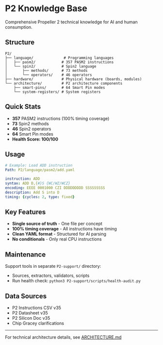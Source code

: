 # P2 Knowledge Base

Comprehensive Propeller 2 technical knowledge for AI and human consumption.

## Structure

```
P2/
├── language/              # Programming languages
│   ├── pasm2/            # 357 PASM2 instructions
│   └── spin2/            # Spin2 language
│       ├── methods/      # 73 methods
│       └── operators/    # 46 operators
├── hardware/             # Physical hardware (boards, modules)
└── architecture/         # P2 architecture components
    ├── smart-pins/       # 64 Smart Pin modes
    └── system-registers/ # System registers
```

## Quick Stats

- **357** PASM2 instructions (100% timing coverage)
- **73** Spin2 methods
- **46** Spin2 operators  
- **64** Smart Pin modes
- **Health Score: 100/100**

## Usage

```yaml
# Example: Load ADD instruction
Path: P2/language/pasm2/add.yaml

instruction: ADD
syntax: ADD D,{#}S {WC/WZ/WCZ}
encoding: EEEE 0001000 CZI DDDDDDDDD SSSSSSSSS
description: Add S into D
timing: {cycles: 2, type: fixed}
```

## Key Features

- **Single source of truth** - One file per concept
- **100% timing coverage** - All instructions have timing
- **Clean YAML format** - Structured for AI parsing
- **No conditionals** - Only real CPU instructions

## Maintenance

Support tools in separate `P2-support/` directory:
- Sources, extractors, validators, scripts
- Run health check: `python3 P2-support/scripts/health-audit.py`

## Data Sources

- P2 Instructions CSV v35
- P2 Datasheet v35  
- P2 Silicon Doc v35
- Chip Gracey clarifications

---

For technical architecture details, see [ARCHITECTURE.md](ARCHITECTURE.md)